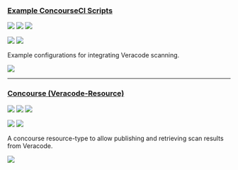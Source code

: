 ### [Example ConcourseCI Scripts](https://github.com/ctcampbell/veracode-ci-examples)

![](https://img.shields.io/github/stars/ctcampbell/veracode-ci-examples.svg?style=social)
![](https://img.shields.io/github/forks/ctcampbell/veracode-ci-examples.svg?style=social)
![](https://img.shields.io/github/watchers/ctcampbell/veracode-ci-examples.svg?style=social)

![](https://img.shields.io/github/languages/top/ctcampbell/veracode-ci-examples)
![](https://img.shields.io/github/contributors/ctcampbell/veracode-ci-examples)

Example configurations for integrating Veracode scanning.

[![](https://img.shields.io/github/followers/ctcampbell?label=ctcampbell&style=social)](https://github/ctcampbell)

---
### [Concourse (Veracode-Resource)](https://github.com/cardinal-health/veracode-resource)

![](https://img.shields.io/github/stars/cardinal-health/veracode-resource.svg?style=social)
![](https://img.shields.io/github/forks/cardinal-health/veracode-resource.svg?style=social)
![](https://img.shields.io/github/watchers/cardinal-health/veracode-resource.svg?style=social)

![](https://img.shields.io/github/languages/top/cardinal-health/veracode-resource)
![](https://img.shields.io/github/contributors/cardinal-health/veracode-resource)

A concourse resource-type to allow publishing and retrieving scan results from Veracode.

[![](https://img.shields.io/github/followers/cardinal-health?label=cardinal-health&style=social)](https://github/cardinal-health)
